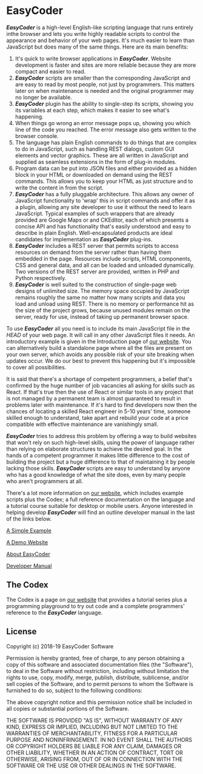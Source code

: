 # EasyCoder #

**_EasyCoder_** is a high-level English-like scripting language that runs entirely inthe browser and lets you write highly readable scripts to control the appearance and behavior of your web pages. It's much easier to learn than JavaScript but does many of the same things. Here are its main benefits:

 1. It's quick to write browser applications in **_EasyCoder_**. Website development is faster and sites are more reliable because they are more compact and easier to read.
 1. **_EasyCoder_** scripts are smaller than the corresponding JavaScript and are easy to read by most people, not just by programmers. This matters later on when maintenance is needed and the original programmer may no longer be available.
  1. **_EasyCoder_** plugin has the ability to single-step its scripts, showing you its variables at each step, which makes it easier to see what's happening.
 1. When things go wrong an error message pops up, showing you which line of the code you reached. The error message also gets written to the browser console.
 1. The language has plain English commands to do things that are complex to do in JavaScript, such as handling REST dialogs, custom GUI elements and vector graphics. These are all written in JavaScript and supplied as seamless extensions in the form of plug-in modules.
 1. Program data can be put into JSON files and either provided as a hidden block in your HTML or downloaded on demand using the REST commands. This allows you to keep your HTML as just structure and to write the content in from the script.
 1. **_EasyCoder_** has a fully pluggable architecture. This allows any owner of JavaScript functionality to 'wrap' this in script commands and offer it as a plugin, allowing any site developer to use it without the need to learn JavaScript. Typical examples of such wrappers that are already provided are Google Maps or and CKEditor, each of which presents a concise API and has functionality that's easily understood and easy to describe in plain English. Well-encapsulated products are ideal candidates for implementation as **_EasyCoder_** plug-ins.
 1. **_EasyCoder_** includes a REST server that permits scripts to access resources on demand from the server rather than having them embedded in the page. Resources include scripts, HTML components, CSS and general data, and all can be loaded and unloaded dynamically. Two versions of the REST server are provided, written in PHP and Python respectively.
 1. **_EasyCoder_** is well suited to the construction of single-page web designs of unlimited size. The memory space occupied by JavaScript remains roughly the same no matter how many scripts and data you load and unload using REST. There is no memory or performance hit as the size of the project grows, because unused modules remain on the server, ready for use, instead of taking up permanent browser space.

To use **_EasyCoder_** all you need is to include its main JavaScript file in the _HEAD_ of your web page. It will call in any other JavaScript files it needs. An introductory example is given in the Introduction page of [our website](https://easycoder.github.io). You can alternatively build a standalone page where all the files are present on your own server, which avoids any possible risk of your site breaking when updates occur. We do our best to prevent this happening but it's impossible to cover all possibilities.

It is said that there's a shortage of competent programmers, a belief that's confirmed by the huge number of job vacancies all asking for skills such as React. If that's true then the use of React or similar tools in any project that is not managed by a permanent team is almost guaranteed to result in problems later with maintenance. If it's hard to find developers now then the chances of locating a skilled React engineer in 5-10 years' time, someone skilled enough to understand, take apart and rebuild your code at a price compatible with effective maintenance are vanishingly small.

**_EasyCoder_** tries to address this problem by offering a way to build websites that won't rely on such high-level skills, using the power of language rather than relying on elaborate structures to achieve the desired goal. In the hands of a competent programmer it makes little difference to the cost of building the project but a huge difference to that of maintaining it by people lacking those skills. **_EasyCoder_** scripts are easy to understand by anyone who has a good knowledge of what the site does, even by many people who aren't programmers at all.

There's a lot more information on [our website](https://easycoder.github.io), which includes example scripts plus the Codex; a full reference documentation on the language and a tutorial course suitable for desktop or mobile users. Anyone interested in helping develop **_EasyCoder_** will find an outline developer manual in the last of the links below.

[A Simple Example](Example.md)

[A Demo Website](DemoWebsite.md)

[About EasyCoder](AboutEasyCoder.md)

[Developer Manual](developer/Developer.md)

## The Codex ##

The Codex is a page on [our website](https://easycoder.github.io) that provides a tutorial series plus a programming playground to try out code and a complete programmers' reference to the **_EasyCoder_** language.

## License ##

Copyright (c) 2018-19 EasyCoder Software

Permission is hereby granted, free of charge, to any person obtaining a copy of this software and associated documentation files (the "Software"), to deal in the Software without restriction, including without limitation the rights to use, copy, modify, merge, publish, distribute, sublicense, and/or sell copies of the Software, and to permit persons to whom the Software is furnished to do so, subject to the following conditions:

The above copyright notice and this permission notice shall be included in all copies or substantial portions of the Software.

THE SOFTWARE IS PROVIDED "AS IS", WITHOUT WARRANTY OF ANY KIND, EXPRESS OR IMPLIED, INCLUDING BUT NOT LIMITED TO THE WARRANTIES OF MERCHANTABILITY, FITNESS FOR A PARTICULAR PURPOSE AND NONINFRINGEMENT. IN NO EVENT SHALL THE AUTHORS OR COPYRIGHT HOLDERS BE LIABLE FOR ANY CLAIM, DAMAGES OR OTHER LIABILITY, WHETHER IN AN ACTION OF CONTRACT, TORT OR OTHERWISE, ARISING FROM, OUT OF OR IN CONNECTION WITH THE SOFTWARE OR THE USE OR OTHER DEALINGS IN THE SOFTWARE.
